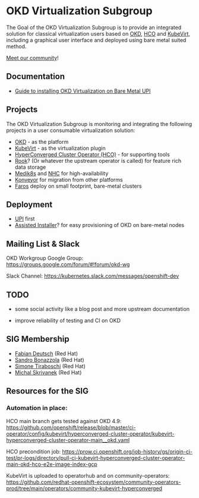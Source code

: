 # OKD Virtualization Subgroup

The Goal of the OKD Virtualization Subgroup is to provide an integrated solution for classical virtualization users
based on [OKD](https://www.okd.io/), [HCO](https://github.com/kubevirt/hyperconverged-cluster-operator) and [KubeVirt](http://kubevirt.io/),
including a graphical user interface and deployed using bare metal suited method.

[Meet our community](community.md)!

## Documentation

* [Guide to installing OKD Virtualization on Bare Metal UPI](../guides/virt-baremetal-upi/index.md)

## Projects

The OKD Virtualization Subgroup is monitoring and integrating the following projects in a user consumable virtualization solution:

<!--- cSpell:ignore Kube Virt Medik Konveyor operatorhub -->
* [OKD](https://www.okd.io/) - as the platform
* [KubeVirt](http://kubevirt.io/) - as the virtualization plugin
* [HyperConverged Cluster Operator (HCO)](https://github.com/kubevirt/hyperconverged-cluster-operator) - for supporting tools
* [Rook](https://rook.io/)? (Or whatever the upstream operator is called) for feature rich data storage
* [Medik8s](https://www.medik8s.io/) and [NHC](https://github.com/medik8s/node-healthcheck-operator) for high-availability
* [Konveyor](https://www.konveyor.io/) for migration from other platforms
* [Faros](https://faros.dev/) deploy on small footprint, bare-metal clusters

## Deployment

* [UPI](https://docs.okd.io/latest/installing/installing_bare_metal/installing-bare-metal.html) first
* [Assisted Installer](https://github.com/openshift/assisted-installer)? for easy provisioning of OKD on bare-metal nodes

## Mailing List & Slack

OKD Workgroup Google Group: <https://groups.google.com/forum/#!forum/okd-wg>

Slack Channel: <https://kubernetes.slack.com/messages/openshift-dev>

## TODO

* some social activity like a blog post and more upstream documentation

* improve reliability of testing and CI on OKD

## SIG Membership

<!--- cSpell:ignore Michal Skrivanek Tiraboschi Sandro Bonazzola Deutsch -->
 * [Fabian Deutsch](https://github.com/fabiand) (Red Hat)
 * [Sandro Bonazzola](https://github.com/sandrobonazzola) (Red Hat)
 * [Simone Tiraboschi](https://github.com/tiraboschi) (Red Hat)
 * [Michal Skrivanek](https://github.com/michalskrivanek) (Red Hat)

## Resources for the SIG

### Automation in place:

HCO main branch gets tested against OKD 4.9: <https://github.com/openshift/release/blob/master/ci-operator/config/kubevirt/hyperconverged-cluster-operator/kubevirt-hyperconverged-cluster-operator-main__okd.yaml>

HCO precondition job: <https://prow.ci.openshift.org/job-history/gs/origin-ci-test/pr-logs/directory/pull-ci-kubevirt-hyperconverged-cluster-operator-main-okd-hco-e2e-image-index-gcp>

KubeVirt is uploaded to operatorhub and on community-operators: <https://github.com/redhat-openshift-ecosystem/community-operators-prod/tree/main/operators/community-kubevirt-hyperconverged>

